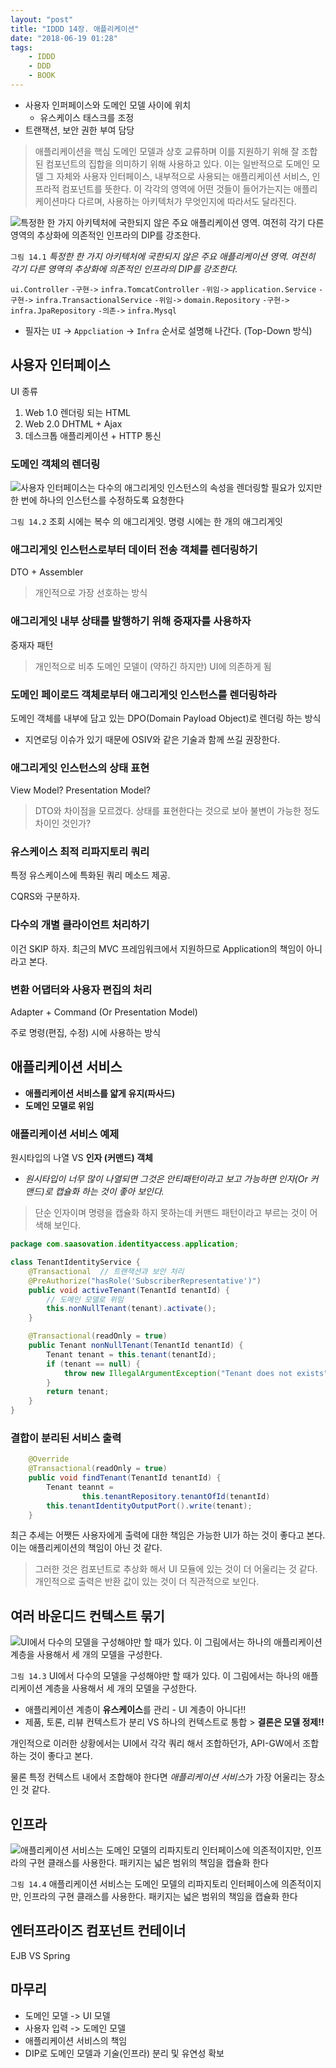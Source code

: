 ```yaml
---
layout: "post"
title: "IDDD 14장. 애플리케이션"
date: "2018-06-19 01:28"
tags:
    - IDDD
    - DDD
    - BOOK
---
```


* 사용자 인퍼페이스와 도메인 모델 사이에 위치
    * 유스케이스 태스크를 조정
* 트랜잭션, 보안 권한 부여 담당

> 애플리케이션을 핵심 도메인 모델과 상호 교류하며 이를 지원하기 위해 잘 조합된 컴포넌트의 집합을 의미하기 위해 사용하고 있다.
> 이는 일반적으로 도메인 모델 그 자체와 사용자 인터페이스, 내부적으로 사용되는 애플리케이션 서비스, 인프라적 컴포넌트를 뜻한다.
> 이 각각의 영역에 어떤 것들이 들어가는지는 애플리케이션마다 다르며, 사용하는 아키텍처가 무엇인지에 따라서도 달라진다.

![특정한 한 가지 아키텍처에 국한되지 않은 주요 애플리케이션 영역. 여전히 각기 다른 영역의 추상화에 의존적인 인프라의 DIP를 강조한다.](/images/2018/06/IDDD-figure-14-1.png)

`그림 14.1` *특정한 한 가지 아키텍처에 국한되지 않은 주요 애플리케이션 영역. 여전히 각기 다른 영역의 추상화에 의존적인 인프라의 DIP를 강조한다.*

`ui.Controller` `-구현->` `infra.TomcatController` `-위임->` `application.Service` `-구현->` `infra.TransactionalService` `-위임->` `domain.Repository` `-구현->` `infra.JpaRepository` `-의존->` `infra.Mysql`

* 필자는 `UI` -> `Appcliation` -> `Infra` 순서로 설명해 나간다. (Top-Down 방식)

## 사용자 인터페이스

UI 종류

1. Web 1.0 렌더링 되는 HTML
2. Web 2.0 DHTML + Ajax
3. 데스크톱 애플리케이션 + HTTP 통신

### 도메인 객체의 렌더링

![사용자 인터페이스는 다수의 애그리게잇 인스턴스의 속성을 렌더링할 필요가 있지만 한 번에 하나의 인스턴스를 수정하도록 요청한다](/images/2018/06/IDDD-figure-14-2.png)

`그림 14.2` 조회 시에는 복수 의 애그리게잇. 명령 시에는 한 개의 애그리게잇

### 애그리게잇 인스턴스로부터 데이터 전송 객체를 렌더링하기

DTO + Assembler

> 개인적으로 가장 선호하는 방식

### 애그리게잇 내부 상태를 발행하기 위해 중재자를 사용하자

중재자 패턴

> 개인적으로 비추 도메인 모델이 (약하긴 하지만) UI에 의존하게 됨

### 도메인 페이로드 객체로부터 애그리게잇 인스턴스를 렌더링하라

도메인 객체를 내부에 담고 있는 DPO(Domain Payload Object)로 렌더링 하는 방식

* 지연로딩 이슈가 있기 때문에 OSIV와 같은 기술과 함께 쓰길 권장한다.

### 애그리게잇 인스턴스의 상태 표현

View Model? Presentation Model?

> DTO와 차이점을 모르겠다. 상태를 표현한다는 것으로 보아 불변이 가능한 정도 차이인 것인가?

### 유스케이스 최적 리파지토리 쿼리

특정 유스케이스에 특화된 쿼리 메소드 제공.

CQRS와 구분하자.

### 다수의 개별 클라이언트 처리하기

이건 SKIP 하자. 최근의 MVC 프레임워크에서 지원하므로 Application의 책임이 아니라고 본다.

### 변환 어댑터와 사용자 편집의 처리

Adapter + Command (Or Presentation Model)

주로 명령(편집, 수정) 시에 사용하는 방식

## 애플리케이션 서비스

* **애플리케이션 서비스를 얇게 유지(파사드)**
* **도메인 모델로 위임**

### 애플리케이션 서비스 예제

원시타입의 나열 VS **인자 (커맨드) 객체**

* *원시타입이 너무 많이 나열되면 그것은 안티패턴이라고 보고 가능하면 인자(Or 커맨드)로 캡슐화 하는 것이 좋아 보인다.*

> 단순 인자이며 명령을 캡슐화 하지 못하는데 커맨드 패턴이라고 부르는 것이 어색해 보인다.

```java
package com.saasovation.identityaccess.application;

class TenantIdentityService {
    @Transactional  // 트랜잭션과 보안 처리
    @PreAuthorize("hasRole('SubscriberRepresentative')")
    public void activeTenant(TenantId tenantId) {
        // 도메인 모델로 위임
        this.nonNullTenant(tenant).activate();
    }

    @Transactional(readOnly = true)
    public Tenant nonNullTenant(TenantId tenantId) {
        Tenant tenant = this.tenant(tenantId);
        if (tenant == null) {
            throw new IllegalArgumentException("Tenant does not exists");
        }
        return tenant;
    }
}
```

### 결합이 분리된 서비스 출력

```java
    @Override
    @Transactional(readOnly = true)
    public void findTenant(TenantId tenantId) {
        Tenant teannt = 
                this.tenantRepository.tenantOfId(tenantId)
        this.tenantIdentityOutputPort().write(tenant);
    }
```

최근 추세는 어쨋든 사용자에게 출력에 대한 책임은 가능한 UI가 하는 것이 좋다고 본다.
이는 애플리케이션의 책임이 아닌 것 같다. 

> 그러한 것은 컴포넌트로 추상화 해서 UI 모듈에 있는 것이 더 어울리는 것 같다. 개인적으로 출력은 반환 값이 있는 것이 더 직관적으로 보인다.

## 여러 바운디드 컨텍스트 묶기

![UI에서 다수의 모델을 구성해야만 할 때가 있다. 이 그림에서는 하나의 애플리케이션 계층을 사용해서 세 개의 모델을 구성한다.](/images/2018/06/IDDD-figure-14-3.png)

`그림 14.3` UI에서 다수의 모델을 구성해야만 할 때가 있다. 이 그림에서는 하나의 애플리케이션 계층을 사용해서 세 개의 모델을 구성한다.

* 애플리케이션 계층이 **유스케이스**를 관리 - UI 계층이 아니다!!
* 제품, 토론, 리뷰 컨텍스트가 분리 VS 하나의 컨텍스트로 통합 > **결론은 모델 정제!!**

개인적으로 이러한 상황에서는 UI에서 각각 쿼리 해서 조합하던가, API-GW에서 조합하는 것이 좋다고 본다.

물론 특정 컨텍스트 내에서 조합해야 한다면 *애플리케이션 서비스*가 가장 어울리는 장소인 것 같다.

## 인프라

![애플리케이션 서비스는 도메인 모델의 리파지토리 인터페이스에 의존적이지만, 인프라의 구현 클래스를 사용한다. 패키지는 넓은 범위의 책임을 캡슐화 한다](http://www.plantuml.com/plantuml/svg/SoWkIImgAStDuIf8JCvEJ4zLU3DrmTifFQ-NhNcpf-7Dt2rlMcSeL7CfA2Jd91ONAuIavYNcbNYcfEQLP9PK1gSMbMKcfuBaWK0xCRaaioon91MYI4CJ8bg2uDLorSAjUTtVydhbb3TpTxnUjU9rxmwm6Pbv9Qb5QOd9gL1xWb8ByeipI_ABAa7I2CFyqpnJC0m46lLsIilhkNkGdEkHcPHQb0Tq4ePvcRa5EQcvG6yKOzW5D1ExDtNjCDJYKAcdPuVRRYw7rBmKO8W30000)

`그림 14.4` 애플리케이션 서비스는 도메인 모델의 리파지토리 인터페이스에 의존적이지만, 인프라의 구현 클래스를 사용한다. 패키지는 넓은 범위의 책임을 캡슐화 한다

## 엔터프라이즈 컴포넌트 컨테이너

EJB VS Spring

## 마무리

* 도메인 모델 -> UI 모델
* 사용자 입력 -> 도메인 모델
* 애플리케이션 서비스의 책임
* DIP로 도메인 모델과 기술(인프라) 분리 및 유연성 확보